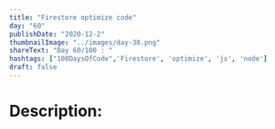 ```yaml
---
title: "Firestore optimize code"
day: "60"
publishDate: "2020-12-2"
thumbnailImage: "../images/day-38.png"
shareText: "Day 60/100 : "
hashtags: ["100DaysOfCode",'Firestore', 'optimize', 'js', 'node']
draft: false
---
```


# Description:



